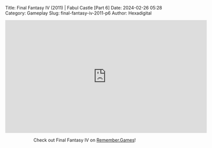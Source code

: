 Title: Final Fantasy IV (2011) | Fabul Castle [Part 6]
Date: 2024-02-26 05:28
Category: Gameplay
Slug: final-fantasy-iv-2011-p6
Author: Hexadigital

<center><iframe src="https://www.youtube.com/embed/8n4RdN3yh-k?feature=oembed" allow="accelerometer; autoplay; encrypted-media; gyroscope; picture-in-picture" width="640" height="360" frameborder="0"></iframe>

Check out Final Fantasy IV on [Remember.Games](https://remember.games/game/7757/final-fantasy-iv-the-complete-collection/)!</center>